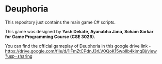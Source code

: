 # Deuphoria
This repository just contains the main game C# scripts.

This game was designed by **Yash Dekate, Ayanabha Jana, Soham Sarkar for Game Programming Course (CSE 3029)**.

You can find the official gameplay of Deuphoria in this google drive link - https://drive.google.com/file/d/1lFmZtCPdnJ3rLV0QoK15wplIb4kjmqBj/view?usp=sharing
